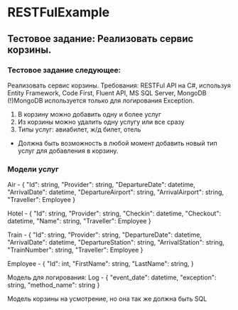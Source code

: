# RESTFulExample
## Тестовое задание: Реализовать сервис корзины.
### Тестовое задание следующее:
 
Реализовать сервис корзины.
Требования: RESTFul API на C#, используя Entity Framework, Code First, Fluent API, MS SQL Server, MongoDB
(!)MongoDB используется только для логирования Exception.
 
1. В корзину можно добавить одну и более услуг
2. Из корзины можно удалить одну услугу или все сразу
3. Типы услуг: авиабилет, ж/д билет, отель
 
* Должна быть возможность в любой момент добавить новый тип услуг для добавления в корзину.
 
### Модели услуг
Air - {
    "Id": string,
    "Provider": string,
    "DepartureDate": datetime,
    "ArrivalDate": datetime,
    "DepartureAirport": string,
    "ArrivalAirport": string,
    "Traveller": Employee
}
 
Hotel - {
    "Id": string,
    "Provider": string,
    "Checkin": datetime,
    "Checkout": datetime,
    "Name": string,
    "Traveller": Employee
}
 
Train - {
    "Id": string,
    "Provider": string,
    "DepartureDate": datetime,
    "ArrivalDate": datetime,
    "DepartureStation": string,
    "ArrivalStation": string,
    "TrainNumber": string,
    "Traveller": Employee
}
 
Employee - {
    "Id": int,
    "FirstName": string,
    "LastName": string,
}
 
Модель для логирования:
Log - {
    "event_date": datetime,
    "exception": string,
    "method_name": string
}
 
Модель корзины на усмотрение, но она так же должна быть SQL
